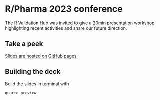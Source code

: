 # R/Pharma 2023 conference

The R Validation Hub was invited to give a 20min presentation workshop highlighting 
recent activities and share our future direction.

## Take a peek

[Slides are hosted on GitHub pages](https://pharmar.github.io/events-rpharma2023)

## Building the deck

Build the slides in terminal with

```
quarto preview
```